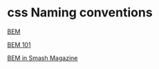css Naming conventions
======================

[BEM](https://csswizardry.com/2013/01/mindbemding-getting-your-head-round-bem-syntax/)

[BEM 101](https://css-tricks.com/bem-101/)

[BEM in Smash Magazine](https://www.smashingmagazine.com/2012/04/a-new-front-end-methodology-bem/)


